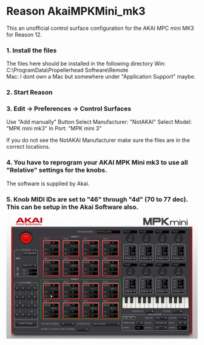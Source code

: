 # Reason AkaiMPKMini_mk3

This an unofficial control surface configuration for the AKAI MPC mini MK3 for Reason 12.

### 1. Install the files

   The files here should be installed in the following directory
   Win:
   C:\ProgramData\Propellerhead Software\Remote\
   Mac:
   I dont own a Mac but somewhere under "Application Support" maybe.

### 2. Start Reason

### 3. Edit -> Preferences -> Control Surfaces
   Use "Add manually" Button
   Select Manufacturer: "NotAKAI"
   Select Model: "MPK mini mk3"
   In Port: "MPK mini 3"
   
   If you do not see the NotAKAI Manufacturer make sure the files are in the correct locations.
   
### 4. You have to reprogram your AKAI MPK Mini mk3 to use all "Relative" settings for the knobs. 
   The software is supplied by Akai. 
   
### 5. Knob MIDI IDs are set to "46" through "4d" (70 to 77 dec). This can be setup in the Akai Software also.

![Relative Settings](https://github.com/SwedishNinja/ReasonAkaiMPKMini_mk3/blob/master/images/AkaiMPKMini.png)

